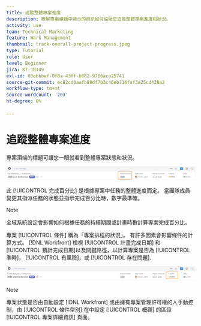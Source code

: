 ```yaml
---
title: 追蹤整體專案進度
description: 瞭解專案標題中顯示的資訊如何協助您追蹤整體專案進度和狀況。
activity: use
team: Technical Marketing
feature: Work Management
thumbnail: track-overall-project-progress.jpeg
type: Tutorial
role: User
level: Beginner
jira: KT-10149
exl-id: 03ebbbaf-0f8a-43ff-b682-9766aca25741
source-git-commit: ec82cd0aafb89df7b3c46eb716faf3a25cd438a2
workflow-type: tm+mt
source-wordcount: '203'
ht-degree: 0%

---
```


# 追蹤整體專案進度

專案頂端的標題可讓您一眼就看到整體專案狀態和狀況。

![專案標題顯示 [!UICONTROL 完成百分比]](assets/planner-fund-percent-complete.png)

此 [!UICONTROL 完成百分比] 是根據專案中任務的整體進度而定。 當團隊成員變更其指派任務的狀態並指示完成百分比時，數字最準確。

>[!NOTE]
>
>全域系統設定會影響如何根據任務的持續期間或計畫時數計算專案完成百分比。

專案 [!UICONTROL 條件] 稱為「專案排程的狀況」。 有許多因素會影響條件的計算方式。 [!DNL Workfront] 檢視 [!UICONTROL 計畫完成日期] 和 [!UICONTROL 預計完成日期]以及關鍵路徑，以計算專案是否為 [!UICONTROL 準時]， [!UICONTROL 有風險]，或 [!UICONTROL 存在問題].

![專案標題顯示 [!UICONTROL 條件]](assets/planner-fund-condition.png)

>[!NOTE]
>
>專案狀態是否由自動設定 [!DNL Workfront] 或由擁有專案管理許可權的人手動控制，由 [!UICONTROL 條件型別] 在中設定 [!UICONTROL 概觀] 的區段 [!UICONTROL 專案詳細資訊] 頁面。

<!---
learn more urls
Project percent complete overview
Overview of project condition and condition type
--->
